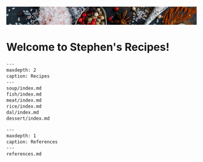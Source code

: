 ![](spices.jpg)

# Welcome to Stephen's Recipes!

```{toctree}
---
maxdepth: 2
caption: Recipes
---
soup/index.md
fish/index.md
meat/index.md
rice/index.md
dal/index.md
dessert/index.md
```

```{toctree}
---
maxdepth: 1
caption: References
---
references.md
```

